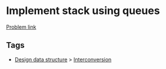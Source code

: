 # Implement stack using queues

[Problem link](https://leetcode.com/problems/implement-stack-using-queues)

## Tags

* [Design data structure](/README.md#Design_data_structure) > [Interconversion](/README.md#Design_data_structure-Interconversion)

